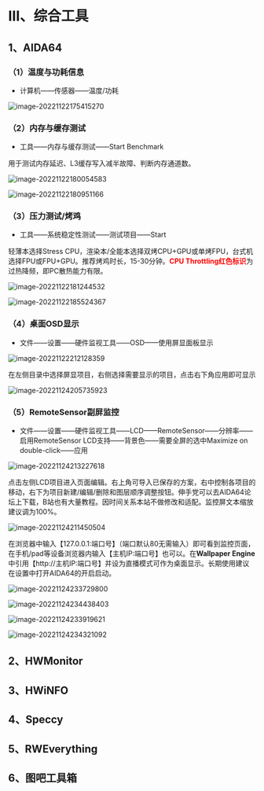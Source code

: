 # Ⅲ、综合工具
## 1、AIDA64

### （1）温度与功耗信息

* 计算机——传感器——温度/功耗

![image-20221122175415270](imgs/image-20221122175415270.png)

### （2）内存与缓存测试

* 工具——内存与缓存测试——Start Benchmark

用于测试内存延迟、L3缓存写入减半故障、判断内存通道数。

![image-20221122180054583](imgs/image-20221122180054583.png)

![image-20221122180951166](imgs/image-20221122180951166.png)

### （3）压力测试/烤鸡

* 工具——系统稳定性测试——测试项目——Start

轻薄本选择Stress CPU，渲染本/全能本选择双烤CPU+GPU或单烤FPU，台式机选择FPU或FPU+GPU。推荐烤鸡时长，15-30分钟。<font color="red">**CPU Throttling红色标识**</font>为过热降频，即PC散热能力有限。

![image-20221122181244532](imgs/image-20221122181244532.png)

![image-20221122185524367](imgs/image-20221122185524367.png)

### （4）桌面OSD显示

* 文件——设置——硬件监视工具——OSD——使用屏显面板显示

![image-20221122212128359](imgs/image-20221122212128359.png)

在左侧目录中选择屏显项目，右侧选择需要显示的项目，点击右下角应用即可显示

![image-20221124205735923](imgs/image-20221124205735923.png)

### （5）RemoteSensor副屏监控

* 文件——设置——硬件监视工具——LCD——RemoteSensor——分辨率——启用RemoteSensor LCD支持——背景色——需要全屏的选中Maximize on double-click——应用

![image-20221124213227618](imgs/image-20221124213227618.png)

点击左侧LCD项目进入页面编辑。右上角可导入已保存的方案，右中控制各项目的移动，右下为项目新建/编辑/删除和图层顺序调整按钮。伸手党可以去AIDA64论坛上下载，B站也有大量教程。因时间关系本站不做修改和适配。监控屏文本缩放建议调为100%。

![image-20221124211450504](imgs/image-20221124211450504.png)

在浏览器中输入【127.0.0.1:端口号】（端口默认80无需输入）即可看到监控页面，在手机/pad等设备浏览器内输入【主机IP:端口号】也可以。在**Wallpaper Engine**中引用【http://主机IP:端口号】并设为直播模式可作为桌面显示。长期使用建议在设置中打开AIDA64的开启启动。

![image-20221124233729800](imgs/image-20221124233729800.png)

![image-20221124234438403](imgs/image-20221124234438403.png)

![image-20221124233919621](imgs/image-20221124233919621.png)

![image-20221124234321092](imgs/image-20221124234321092.png)

## 2、HWMonitor

## 3、HWiNFO

## 4、Speccy

## 5、RWEverything

## 6、图吧工具箱



